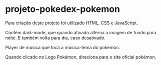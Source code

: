 # projeto-pokedex-pokemon
Para criação deste projeto foi utilizado HTML, CSS e JavaScript.<br> 

Contém dark-mode, que quando ativado alterna a imagem de fundo para noite. E também volta para dia, caso desativado.

Player de música que toca a música-tema do pokémon.

Quando clicado no Logo Pokémon, direciona para o site oficial pokémon.
